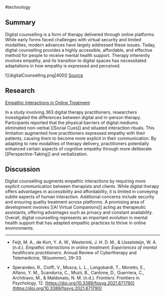 #technology 
## Summary
Digital counselling is a form of therapy delivered through online platforms. While early forms faced challenges with virtual security and limited modalities, modern advances have largely addressed these issues. Today, digital counselling provides a highly accessible, affordable, and effective method for people to receive mental health support. Therapy inherently involves empathy, and its transition to digital spaces has necessitated adaptations in how empathy is expressed and perceived.

![[digitalCounselling.png|400]]
[Source](https://www.besthealthmag.ca/best-you/mental-health/digital-therapy/)
## Research
[Empathic Interactions in Online Treatment](https://pure.tue.nl/ws/portalfiles/portal/206960710/ARCTT_2021.pdf)

In a study involving 363 digital therapy practitioners, researchers investigated the differences between digital and in-person therapy. Participants reported that the physical barriers of digital mediums eliminated non-verbal [[Social Cues]] and situated interaction rituals. This limitation augmented how practitioners expressed empathy with their patients, causing them to become more explicit in their communication. By adapting to new modalities of therapy delivery, practitioners potentially enhanced certain aspects of cognitive empathy through more deliberate [[Perspective-Taking]] and verbalization.
## Discussion
Digital counselling augments empathic interactions by requiring more explicit communication between therapists and clients. While digital therapy offers advantages in accessibility and affordability, it is limited in conveying subtle aspects of human interaction. Additional concerns include security and ensuring quality treatment across platforms. A promising area of development involves [[AI Virtual Companions]] acting as therapeutic assistants, offering advantages such as privacy and constant availability. Overall, digital counselling represents an important evolution in mental health support that has adapted empathic practices to thrive in online environments.

---
- Feijt, M. A., de Kort, Y. A. W., Westerink, J. H. D. M., & IJsselsteijn, W. A. (n.d.). *Empathic interactions in online treatment: Experiences of mental healthcare practitioners.* Annual Review of Cybertherapy and Telemedicine, 19(summer), 29–33.

- Sperandeo, R., Cioffi, V., Mosca, L. L., Longobardi, T., Moretto, E., Alfano, Y. M., Scandurra, C., Muzii, B., Cantone, D., Guerriera, C., Architravo, M., & Maldonato, N. M. (n.d.). *Frontiers.* Frontiers in Psychology, 12. [https://doi.org/10.3389/fpsyg.2021.671790](https://doi.org/10.3389/fpsyg.2021.671790)
